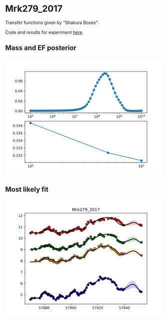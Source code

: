 # Mrk279_2017

Transfer functions given by "Shakura Boxes".

Code and results for experiment [here](Real/Mrk279_2017/Experiment1/).

## Mass and EF posterior

![Mrk279_2017_posterior_mass](Real/Mrk279_2017/Experiment1/posteriors.svg)



## Most likely fit

![Mrk279_2017_best_model_fit](Real/Mrk279_2017/Experiment1/bestfit.svg)
